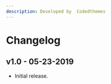 ```yaml
---
description: Developed by  Codedthemes
---
```


# Changelog

## v1.0 - 05-23-2019

* Initial release.

